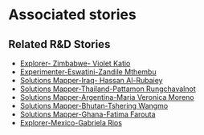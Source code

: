 # Associated stories

<!-- !!DO NOT REMOVE!! start autogenerated hyperlinks -->
## Related R&D Stories
- [Explorer\- Zimbabwe\- Violet Katio](/stories/?doc=Explorers_ZWE)
- [Experimenter-Eswatini-Zandile Mthembu](/stories/?doc=Experimenters_SWY)
- [Solutions Mapper-Iraq- Hassan Al-Rubaiey](/stories/?doc=SolutionMappers_IRQ)
- [Solutions Mapper\-Thailand\-Pattamon Rungchavalnot](/stories/?doc=SolutionMappers_THA)
- [Solutions Mapper\-Argentina\-Maria Veronica Moreno](/stories/?doc=SolutionMappers_ARG)
- [Solutions Mapper\-Bhutan\-Tshering Wangmo](/stories/?doc=SolutionMappers_BTN)
- [Solutions Mapper-Ghana-Fatima Farouta](/stories/?doc=SolutionMappers_GHA)
- [Explorer\-Mexico\-Gabriela Rios](/stories/?doc=Explorers_MEX)
<!-- !!DO NOT REMOVE!! end autogenerated hyperlinks -->